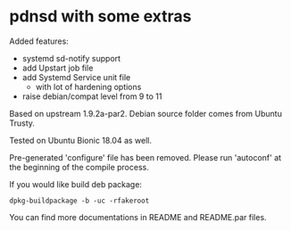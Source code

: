 # pdnsd with some extras

Added features:
* systemd sd-notify support
* add Upstart job file
* add Systemd Service unit file
  * with lot of hardening options
* raise debian/compat level from 9 to 11

Based on upstream 1.9.2a-par2.
Debian source folder comes from Ubuntu Trusty.

Tested on Ubuntu Bionic 18.04 as well.

Pre-generated 'configure' file has been removed. Please run 'autoconf' at the beginning of the compile process.

If you would like build deb package:

    dpkg-buildpackage -b -uc -rfakeroot

You can find more documentations in README and README.par files.
